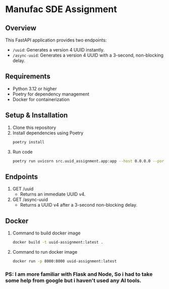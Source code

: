 # Manufac SDE Assignment

## Overview
This FastAPI application provides two endpoints:
- `/uuid`: Generates a version 4 UUID instantly.
- `/async-uuid`: Generates a version 4 UUID with a 3-second, non-blocking delay.

## Requirements
- Python 3.12 or higher
- Poetry for dependency management
- Docker for containerization

## Setup & Installation
1. Clone this repository
2. Install dependencies using Poetry
    ```bash
    poetry install
3. Run code
    ```bash
    poetry run uvicorn src.uuid_assignment.app:app --host 0.0.0.0 --port 8000;  

## Endpoints
1. GET /uuid
    - Returns an immediate UUID v4.
2. GET /async-uuid
    - Returns a UUID v4 after a 3-second non-blocking delay.

## Docker

1. Command to build docker image
    ```bash
    docker build -t uuid-assignment:latest .
    ```
2. Command to run docker image
    ```bash
    docker run -p 8000:8000 uuid-assignment:latest
    ```

### PS: I am more familiar with Flask and Node, So i had to take some help from google but i haven't used any AI tools.
